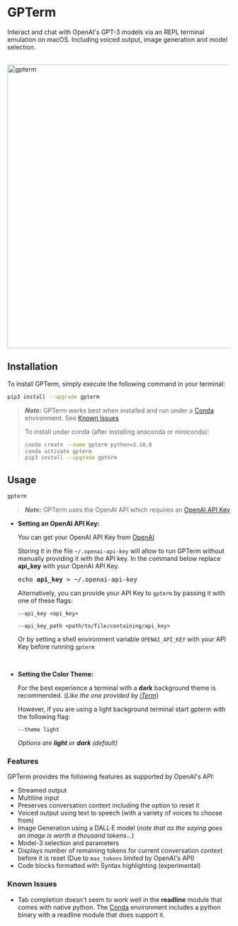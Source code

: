 # GPTerm

Interact and chat with OpenAI's GPT-3 models via an REPL terminal emulation on macOS.
Including voiced output, image generation and model selection.

<br>

<img width="640" alt="gpterm" src="https://user-images.githubusercontent.com/125149025/219539378-2dad2363-a3bf-4335-ba4a-201bb1622951.png">

## Installation

To install GPTerm, simply execute the following command in your terminal:

```sh
pip3 install --upgrade gpterm
```

> **_Note:_** GPTerm works best when installed and run under a [Conda](https://docs.conda.io/projects/conda/en/latest/user-guide/install/index.html) environment. See [Known Issues](#known-issues)
> 
> To install under conda (after installing anaconda or miniconda):
> ```sh
> conda create --name gpterm python=3.10.8
> conda activate gpterm
> pip3 install --upgrade gpterm
> ```

## Usage

```sh 
gpterm
```

> **_Note:_** GPTerm uses the OpenAI API which requires an [OpenAI API Key](https://platform.openai.com/account/api-keys)
>

* **Setting an OpenAI API Key:** 
  
  You can get your OpenAI API Key from [OpenAI](https://platform.openai.com/account/api-keys)

  Storing it in the file `~/.openai-api-key` will allow to run GPTerm without manually providing it with the API key. 
  In the command below replace **api_key** with your OpenAI API Key.

  <pre>
  echo <b>api_key</b> > ~/.openai-api-key
  </pre>

  Alternatively, you can provide your API Key to `gpterm` by passing it with one of these flags: 

  `--api_key <api_key>`

  `--api_key_path <path/to/file/containing/api_key>`
  
  Or by setting a shell environment variable `OPENAI_API_KEY` with your API Key before running `gpterm`

  <br>

* **Setting the Color Theme:**

  For the best experience a terminal with a **dark** background theme is recommended. (*Like the one provided by [iTerm](https://iterm2.com/)*)
  
  However, if you are using a light background terminal start gpterm with the following flag:

  `--theme light`

  *Options are **light** or **dark** (default)*

### Features

GPTerm provides the following features as supported by OpenAI's API:

* Streamed output
* Multiline input
* Preserves conversation context including the option to reset it
* Voiced output using text to speech (with a variety of voices to choose from)
* Image Generation using a DALL·E model (*note that as the saying goes an image is worth a thousand tokens...*)
* Model-3 selection and parameters
* Displays number of remaining tokens for current conversation context before it is reset (Due to `max_tokens` limited by OpenAI's API)
* Code blocks formatted with Syntax highlighting (experimental)



### Known Issues

* Tab completion doesn't seem to work well in the **readline** module that comes with native python. The [Conda](https://docs.conda.io/projects/conda/en/latest/user-guide/install/index.html) environment includes a python binary with a readline module that does support it.

